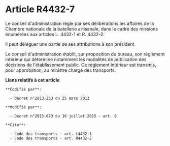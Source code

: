 # Article R4432-7

Le conseil d'administration règle par ses délibérations les affaires de la Chambre nationale de la batellerie artisanale,
dans le cadre des missions énumérées aux articles L. 4432-1 et R. 4432-2. 

Il peut déléguer une partie de ses attributions à son président. 

Le conseil d'administration établit, sur proposition du bureau, son règlement intérieur qui détermine notamment les modalités
de publication des décisions de l'établissement public. Ce règlement intérieur est transmis, pour approbation, au ministre
chargé des transports.

**Liens relatifs à cet article**

	**Codifié par**:

	  - Décret n°2013-253 du 25 mars 2013

	**Modifié par**:

	  - Décret n°2015-873 du 16 juillet 2015 - art. 8

	**Cite**:

	  - Code des transports - art. L4432-1
	  - Code des transports - art. R4432-2
